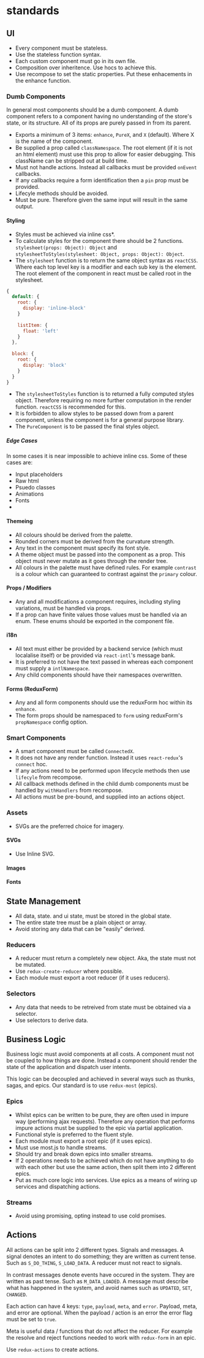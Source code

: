 # standards

## UI

* Every component must be stateless.
* Use the stateless function syntax.
* Each custom component must go in its own file.
* Composition over inheritence. Use hocs to achieve this.
* Use recompose to set the static properties. Put these enhacements in the enhance function.

### Dumb Components

In general most components should be a dumb component. A dumb component refers to a component having no understanding of the store's state, or its structure. All of its props are purely passed in from its parent.

* Exports a minimum of 3 items: `enhance`, `PureX`, and `X` (default). Where X is the name of the component.
* Be supplied a prop called `classNamespace`. The root element (if it is not an html element) must use this prop to allow for easier debugging. This className can be stripped out at build time.
* Must not handle actions. Instead all callbacks must be provided `onEvent` callbacks.
* If any callbacks require a form identification then a `pin` prop must be provided.
* Lifecyle methods should be avoided.
* Must be pure. Therefore given the same input will result in the same output.

#### Styling

* Styles must be achieved via inline css*.
* To calculate styles for the component there should be 2 functions. `stylesheet(props: Object): Object` and `stylesheetToStyles(stylesheet: Object, props: Object): Object`.
* The `stylesheet` function is to return the same object syntax as `reactCSS`. Where each top level key is a modifier and each sub key is the element. The root element of the component in react must be called root in the stylesheet.
```js
{
  default: {
    root: {
      display: 'inline-block'
    }
    
    listItem: {
      float: 'left'
    }
  },
  
  block: {
    root: {
      display: 'block'
    }
  }
}
```
* The `stylesheetToStyles` function is to returned a fully computed styles object. Therefore requiring no more further computation in the render function. `reactCSS` is recommended for this.
* It is forbidden to allow styles to be passed down from a parent component, unless the component is for a general purpose library.
* The `PureComponent` is to be passed the final styles object.

##### Edge Cases

In some cases it is near impossible to achieve inline css. Some of these cases are:

* Input placeholders
* Raw html
* Psuedo classes
* Animations
* Fonts
*

#### Themeing

* All colours should be derived from the palette.
* Rounded corners must be derived from the curvature strength.
* Any text in the component must specify its font style.
* A theme object must be passed into the component as a prop. This object must never mutate as it goes through the render tree.
* All colours in the palette must have defined rules. For example `contrast` is a colour which can guaranteed to contrast against the `primary` colour.

#### Props / Modifiers

* Any and all modifications a component requires, including styling variations, must be handled via props.
* If a prop can have finite values those values must be handled via an enum. These enums should be exported in the component file.

#### i18n

* All text must either be provided by a backend service (which must localalise itself) or be provided via `react-intl`'s message bank.
* It is preferred to not have the text passed in whereas each component must supply a `intlNamespace`.
* Any child components should have their namespaces overwritten.

#### Forms (ReduxForm)
* Any and all form components should use the reduxForm hoc within its `enhance`.
* The form props should be namespaced to `form` using reduxForm's `propNamespace` config option.

### Smart Components

* A smart component must be called `ConnectedX`.
* It does not have any render function. Instead it uses `react-redux`'s `connect` hoc.
* If any actions need to be performed upon lifecycle methods then use `lifecyle` from recompose.
* All callback methods defined in the child dumb components must be handled by `withHandlers` from recompose.
* All actions must be pre-bound, and supplied into an actions object.

### Assets

* SVGs are the preferred choice for imagery.

#### SVGs

* Use Inline SVG.

#### Images

#### Fonts

## State Management

* All data, state. and ui state, must be stored in the global state.
* The entire state tree must be a plain object or array.
* Avoid storing any data that can be "easily" derived.

### Reducers

* A reducer must return a completely new object. Aka, the state must not be mutated.
* Use `redux-create-reducer` where possible.
* Each module must export a root reducer (if it uses reducers).

### Selectors

* Any data that needs to be retreived from state must be obtained via a selector.
* Use selectors to derive data.

## Business Logic

Business logic must avoid components at all costs. A component must not be coupled to how things are done. Instead a component should render the state of the application and dispatch user intents.

This logic can be decoupled and achieved in several ways such as thunks, sagas, and epics. Our standard is to use `redux-most` (epics).

### Epics

* Whilst epics can be written to be pure, they are often used in impure way (performing ajax requests). Therefore any operation that performs impure actions must be supplied to the epic via partial application.
* Functional style is preferred to the fluent style.
* Each module must export a root epic (if it uses epics).
* Must use most.js to handle streams.
* Should try and break down epics into smaller streams.
* If 2 operations needs to be achieved which do not have anything to do with each other but use the same action, then split them into 2 different epics.
* Put as much core logic into services. Use epics as a means of wiring up services and dispatching actions.

### Streams

* Avoid using promising, opting instead to use cold promises.

## Actions

All actions can be split into 2 different types. Signals and messages. A signal denotes an intent to do something; they are written as current tense. Such as `S_DO_THING`, `S_LOAD_DATA`. A reducer must not react to signals.

In contrast messages denote events have occured in the system. They are written as past tense. Such as `M_DATA_LOADED`. A message must describe what has happened in the system, and avoid names such as `UPDATED`, `SET`, `CHANGED`.

Each action can have 4 keys: `type`, `payload`, `meta`, and `error`. Payload, meta, and error are optional. When the payload / action is an error the error flag must be set to `true`.

Meta is useful data / functions that do not affect the reducer. For example the resolve and reject functions needed to work with `redux-form` in an epic.

Use `redux-actions` to create actions.

